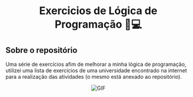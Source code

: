 <h1 align="center">Exercicios de Lógica de Programação 🧠💻</h1>

## Sobre o repositório
Uma série de exercícios afim de melhorar a minha lógica de programação, utilizei uma lista de exercícios de uma universidade encontrado na internet para a realização das atividades (o mesmo está anexado ao repositório).

<div align="center">
  <img src="https://media.giphy.com/media/26gR0YFZxWbnUPtMA/giphy.gif" alt="GIF">
</div>
